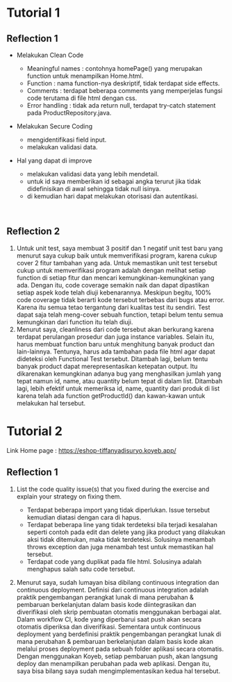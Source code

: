 # Tutorial 1
## Reflection 1
- Melakukan Clean Code <br>
    - Meaningful names : contohnya homePage() yang merupakan function untuk menampilkan Home.html.
    - Function : nama function-nya deskriptif, tidak terdapat side effects.
    - Comments : terdapat beberapa comments yang memperjelas fungsi code terutama di file html dengan css.
    - Error handling : tidak ada return null, terdapat try-catch statement pada ProductRepository.java.
      
- Melakukan Secure Coding <br>
    - mengidentifikasi field input.
    - melakukan validasi data.

- Hal yang dapat di improve <br>
    - melakukan validasi data yang lebih mendetail.
    - untuk id saya memberikan id sebagai angka terurut jika tidak didefinisikan di awal sehingga tidak null isinya.
    - di kemudian hari dapat melakukan otorisasi dan autentikasi.
<br>

## Reflection 2
1. Untuk unit test, saya membuat 3 positif dan 1 negatif unit test baru yang menurut saya cukup baik untuk memverifikasi program, karena cukup cover 2 fitur tambahan yang ada. Untuk memastikan unit test tersebut cukup untuk memverifikasi program adalah dengan melihat setiap function di setiap fitur dan mencari kemungkinan-kemungkinan yang ada. Dengan itu, code coverage semakin naik dan dapat dipastikan setiap aspek kode telah diuji kebenarannya. Meskipun begitu, 100% code coverage tidak berarti kode tersebut terbebas dari bugs atau error. Karena itu semua tetao tergantung dari kualitas test itu sendiri. Test dapat saja telah meng-cover sebuah function, tetapi belum tentu semua kemungkinan dari function itu telah diuji.
2. Menurut saya, cleanliness dari code tersebut akan berkurang karena terdapat perulangan prosedur dan juga instance variables. Selain itu, harus membuat function baru untuk menghitung banyak product dan lain-lainnya. Tentunya, harus ada tambahan pada file html agar dapat dideteksi oleh Functional Test tersebut. Ditambah lagi, belum tentu banyak product dapat merepresentasikan ketepatan output. Itu dikarenakan kemungkinan adanya bug yang menghasilkan jumlah yang tepat namun id, name, atau quantity belum tepat di dalam list. Ditambah lagi, lebih efektif untuk memeriksa id, name, quantity dari produk di list karena telah ada function getProductId() dan kawan-kawan untuk melakukan hal tersebut. 

# Tutorial 2

Link Home page : https://eshop-tiffanyadisuryo.koyeb.app/



## Reflection 1
1. List the code quality issue(s) that you fixed during the exercise and explain your strategy on fixing them.
   - Terdapat beberapa import yang tidak diperlukan. Issue tersebut kemudian diatasi dengan cara di hapus.
   - Terdapat beberapa line yang tidak terdeteksi bila terjadi kesalahan seperti contoh pada edit dan delete yang jika product yang dilakukan aksi tidak ditemukan, maka tidak terdeteksi. Solusinya menambah throws exception dan juga menambah test untuk memastikan hal tersebut.
   - Terdapat code yang duplikat pada file html. Solusinya adalah menghapus salah satu code tersebut.

2. Menurut saya, sudah lumayan bisa dibilang continuous integration dan continuous deployment. Definisi dari continuous integration adalah praktik pengembangan perangkat lunak di mana perubahan & pembaruan berkelanjutan dalam basis kode diintegrasikan dan diverifikasi oleh skrip pembuatan otomatis menggunakan berbagai alat. Dalam workflow CI, kode yang diperbarui saat push akan secara otomatis diperiksa dan diverifikasi. Sementara untuk continuous deployment yang berdefinisi praktik pengembangan perangkat lunak di mana perubahan & pembaruan berkelanjutan dalam basis kode akan melalui proses deployment pada sebuah folder aplikasi secara otomatis. Dengan menggunakan Koyeb, setiap pembaruan push, akan langsung deploy dan menampilkan perubahan pada web aplikasi. Dengan itu, saya bisa bilang saya sudah mengimplementasikan kedua hal tersebut.

